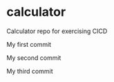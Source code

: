 # calculator
Calculator repo for exercising CICD

My first commit

My second commit

My third commit
